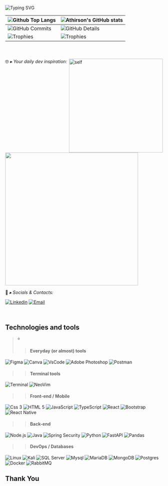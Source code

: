 <!-- 
 ❗ ➤ Referencias -> 
 🔗 • https://github.com/kyechan99/capsule-render 
 🔗 • https://github.com/antonkomarev/github-profile-views-counter 
 🔗 • https://github.com/DenverCoder1/custom-icon-badges 
 🔗 • https://github.com/DenverCoder1/github-readme-streak-stats 
 🔗 • https://github.com/anuraghazra/github-readme-stats 
 🔗 • https://github.com/alexandresanlim/Badges4-README.md-Profile 
 🔗 • https://profilepicturemaker.com 
 🔗 • https://devicon.dev 
 🔗 • https://shields.io 
 🔗 • https://emoji.gg 
 🔗 • https://getemoji.com 
 🔗 • https://github.com/juletopi/juletopi 
 🔗 • https://github.com/DarkBear0121 
 🔗 • https://github.com/Andreyrvs 
 --> 
  
  
 ![Typing SVG](https://readme-typing-svg.demolab.com?font=Fira+Code&size=29&pause=1500&weight=900&duration=3500&color=FFFFFF&background=FFFFFF00&vCenter=true&width=1000&height=60&lines=✌️+Hi+there.+My+name+is+Kauã,+and+i+am+a+FullStack+dev++) 
  
 | ![Github Top Langs](https://github-readme-stats.vercel.app/api/top-langs/?username=kauafernandes1&layout=compact&theme=radical&&hide=jupyter%20notebook,php,makefile,c%2B%2B,cmake,hack,shell,html,css&langs_count=6&hide_border=True&line_height=20&PAT_1) | ![Athirson's GitHub stats](https://github-readme-stats.vercel.app/api?username=kauafernandes1&include=private&theme=radical&show_icons=true&hide_border=True&line_height=20&PAT_1) | 
 | ----------- | ----------- | 
 | ![GitHub Commits](https://github-readme-streak-stats.herokuapp.com/?user=athirsonsilva&theme=radical&ring=e73737&currStreakNum=ffffff&hide_border=true) | ![GitHub Details](http://github-profile-summary-cards.vercel.app/api/cards/profile-details?username=kauafernandes1&theme=radical) | 
 | ![Trophies](https://github-profile-trophy.vercel.app/?username=kauafernandes1&row=1&column=6&theme=radical&margin-w=15&margin-h=15) | ![Trophies](https://github-profile-trophy.vercel.app/?username=kauafernandes1&row=1&column=6&theme=radical&margin-w=15&margin-h=15) | 
  
 <br> 
  
 ### 
  
 <a href="https://github.com/kauafernandes1"><img align="right" src="https://media.giphy.com/media/IwTWTsUzmIicM/giphy.gif" align="left" width="300" alt="self"/></a> 
  
 🤓 *▸ Your daily dev inspiration:* 
  
   <img width='425' src="https://quotes-github-readme.vercel.app/api?type=horizontal&theme=radical"> 
  
 💬 *▸ Socials & Contacts:* 
  
   [![Linkedin](https://img.shields.io/badge/LinkedIn-0077B5?style=for-the-badge&logo=linkedin&logoColor=white)](https://www.linkedin.com/in/kau%C3%A3-fernandes)
   [![Email](https://img.shields.io/badge/Gmail-F51919?style=for-the-badge&logo=gmail&logoColor=white)](mailto:kauadevs1@gmail.com) 

  
 

  <br>
 
  
  
 ## Technologies and tools 
  
 >º 
 >> #### Everyday (or almost) tools 
 >> 
  ![Figma](https://img.shields.io/badge/figma-%23F24E1E.svg?style=for-the-badge&logo=figma&logoColor=white)
  ![Canva](https://img.shields.io/badge/Canva-%2300C4CC.svg?style=for-the-badge&logo=Canva&logoColor=white)
  ![VsCode](https://img.shields.io/badge/VSCode-0078D4?style=for-the-badge&logo=visual%20studio%20code&logoColor=white) 
  ![Adobe Photoshop](https://img.shields.io/badge/adobe%20photoshop-%2331A8FF.svg?style=for-the-badge&logo=adobe%20photoshop&logoColor=white)
  ![Postman](https://img.shields.io/badge/Postman-FF6C37?style=for-the-badge&logo=Postman&logoColor=white) 
  
 >> #### Terminal tools 
 >> 
  ![Terminal](https://img.shields.io/badge/GNU%20Bash-4EAA25?style=for-the-badge&logo=GNU%20Bash&logoColor=white) 
  ![NeoVim](https://img.shields.io/badge/NeoVim-%2357A143.svg?&style=for-the-badge&logo=neovim&logoColor=white) 
 > 
 >> #### Front-end / Mobile 
 >> 
  ![Css 3](https://img.shields.io/badge/CSS3-1572B6?style=for-the-badge&logo=css3&logoColor=white) 
  ![HTML 5](https://img.shields.io/badge/HTML5-E34F26?style=for-the-badge&logo=html5&logoColor=white) 
  ![JavaScript](https://img.shields.io/badge/JavaScript-323330?style=for-the-badge&logo=javascript&logoColor=F7DF1E") 
  ![TypeScript](https://img.shields.io/badge/TypeScript-007ACC?style=for-the-badge&logo=typescript&logoColor=white) 
  ![React](https://img.shields.io/badge/React-20232A?style=for-the-badge&logo=react&logoColor=61DAFB) 
  ![Bootstrap](https://img.shields.io/badge/Bootstrap-563D7C?style=for-the-badge&logo=bootstrap&logoColor=white) 
  ![React Native](https://img.shields.io/badge/React_Native-20232A?style=for-the-badge&logo=react&logoColor=61DAFB) 
 > 
 >> #### Back-end 
 >> 
  
  ![Node.js](https://img.shields.io/badge/Node.js-339933?style=for-the-badge&logo=nodedotjs&logoColor=white) 
  ![Java](https://img.shields.io/badge/Java-E92929?style=for-the-badge&logo=openjdk&logoColor=white) 
  ![Spring Security](https://img.shields.io/badge/Spring_Security-6DB33F?style=for-the-badge&logo=Spring-Security&logoColor=white) 
  ![Python](https://img.shields.io/badge/Python-FFD43B?style=for-the-badge&logo=python&logoColor=blue) 
  ![FastAPI](https://img.shields.io/badge/FastAPI-52B0E7?style=for-the-badge&logo=fastapi&logoColor=blue) 
  ![Pandas](https://img.shields.io/badge/Pandas-2C2D72?style=for-the-badge&logo=pandas&logoColor=white)  
 > 
 >> #### DevOps / Databases 
 >> 
  ![Linux](https://img.shields.io/badge/Linux-FCC624?style=for-the-badge&logo=linux&logoColor=black) 
  ![Kali](https://img.shields.io/badge/Kali-268BEE?style=for-the-badge&logo=kalilinux&logoColor=white)
  ![SQL Server](https://img.shields.io/badge/Microsoft%20SQL%20Server-CC2927?style=for-the-badge&logo=microsoft%20sql%20server&logoColor=white) 
  ![Mysql](https://img.shields.io/badge/MySQL-005C84?style=for-the-badge&logo=mysql&logoColor=white) 
  ![MariaDB](https://img.shields.io/badge/MariaDB-003545?style=for-the-badge&logo=mariadb&logoColor=white) 
  ![MongoDB](https://img.shields.io/badge/MongoDB-4EA94B?style=for-the-badge&logo=mongodb&logoColor=white) 
  ![Postgres](https://img.shields.io/badge/PostgreSQL-316192?style=for-the-badge&logo=postgresql&logoColor=white) 
  ![Docker](https://img.shields.io/badge/Docker-2CA5E0?style=for-the-badge&logo=docker&logoColor=white) 
  ![RabbitMQ](https://img.shields.io/badge/rabbitmq-%23FF6600.svg?&style=for-the-badge&logo=rabbitmq&logoColor=white) 


 ## Thank You
